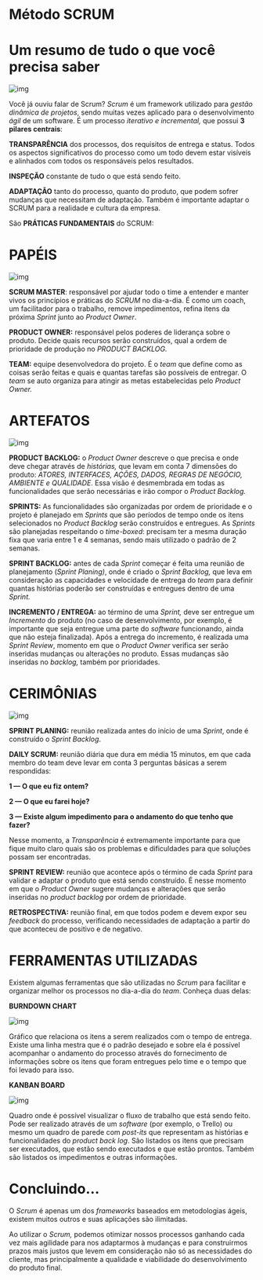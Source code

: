 # Método SCRUM

# Um resumo de tudo o que você precisa saber

![img](https://miro.medium.com/max/630/1*nAPW_vULEYRtcDYRoUxHTg.png)

Você já ouviu falar de Scrum? *Scrum* é um framework utilizado para *gestão dinâmica de projetos*, sendo muitas vezes aplicado para o desenvolvimento *ágil* de um software. É um processo *iterativo e incremental,* que possui **3 pilares centrais**:

**TRANSPARÊNCIA** dos processos, dos requisitos de entrega e status. Todos os aspectos significativos do processo como um todo devem estar visíveis e alinhados com todos os responsáveis pelos resultados.

**INSPEÇÃO** constante de tudo o que está sendo feito.

**ADAPTAÇÃO** tanto do processo, quanto do produto, que podem sofrer mudanças que necessitam de adaptação. Também é importante adaptar o SCRUM para a realidade e cultura da empresa.

São **PRÁTICAS FUNDAMENTAIS** do SCRUM:

# **PAPÉIS**

![img](https://miro.medium.com/max/300/1*scyz3BaIDixaOEaaDXF9Bw.png)

**SCRUM MASTER**: responsável por ajudar todo o time a entender e manter vivos os princípios e práticas do *SCRUM* no dia-a-dia. É como um coach, um facilitador para o trabalho, remove impedimentos, refina itens da próxima *Sprint* junto ao *Product Owner*.

**PRODUCT OWNER:** responsável pelos poderes de liderança sobre o produto. Decide quais recursos serão construídos, qual a ordem de prioridade de produção no *PRODUCT BACKLOG.*

**TEAM:** equipe desenvolvedora do projeto. É o *team* que define como as coisas serão feitas e quais e quantas tarefas são possíveis de entregar. O *team* se auto organiza para atingir as metas estabelecidas pelo *Product Owner.*

# **ARTEFATOS**

![img](https://miro.medium.com/max/530/1*rmnc7S_KrgvowCYFF3KMYg.jpeg)

**PRODUCT BACKLOG:** o *Product Owner* descreve o que precisa e onde deve chegar através de *histórias,* que levam em conta 7 dimensões do produto: *ATORES, INTERFACES, AÇÕES, DADOS, REGRAS DE NEGÓCIO, AMBIENTE e QUALIDADE*. Essa visão é desmembrada em todas as funcionalidades que serão necessárias e irão compor o *Product Backlog.*

**SPRINTS:** As funcionalidades são organizadas por ordem de prioridade e o projeto é planejado em *Sprints* que são períodos de tempo onde os itens selecionados no *Product Backlog* serão construídos e entregues. As *Sprints* são planejadas respeitando o *time-boxed*: precisam ter a mesma duração fixa que varia entre 1 e 4 semanas, sendo mais utilizado o padrão de 2 semanas.

**SPRINT BACKLOG:** antes de cada *Sprint* começar é feita uma reunião de planejamento (*Sprint Planing)*, onde é criado o *Sprint Backlog,* que leva em consideração as capacidades e velocidade de entrega do *team* para definir quantas histórias poderão ser construídas e entregues dentro de uma *Sprint.*

**INCREMENTO / ENTREGA:** ao término de uma *Sprint,* deve ser entregue um *Incremento* do produto (no caso de desenvolvimento, por exemplo, é importante que seja entregue uma parte do *software* funcionando, ainda que não esteja finalizada). Após a entrega do incremento, é realizada uma *Sprint Review*, momento em que o *Product Owner* verifica ser serão inseridas mudanças ou alterações no produto. Essas mudanças são inseridas no *backlog,* também por prioridades.

# **CERIMÔNIAS**

![img](https://miro.medium.com/max/472/1*V_W393679nxyxRRpjEJPoA.jpeg)

**SPRINT PLANING:** reunião realizada antes do início de uma *Sprint*, onde é construído o *Sprint Backlog*.

**DAILY SCRUM:** reunião diária que dura em média 15 minutos, em que cada membro do team deve levar em conta 3 perguntas básicas a serem respondidas:

**1 — O que eu fiz ontem?**

**2 — O que eu farei hoje?**

**3 — Existe algum impedimento para o andamento do que tenho que fazer?**

Nesse momento, a *Transparência* é extremamente importante para que fique muito claro quais são os problemas e dificuldades para que soluções possam ser encontradas.

**SPRINT REVIEW:** reunião que acontece após o término de cada *Sprint* para validar e adaptar o produto que está sendo construído. É nesse momento em que o *Product Owner* sugere mudanças e alterações que serão inseridas no *product backlog* por ordem de prioridade.

**RETROSPECTIVA:** reunião final, em que todos podem e devem expor seu *feedback* do processo, verificando necessidades de adaptação a partir do que aconteceu de positivo e de negativo.

# **FERRAMENTAS UTILIZADAS**

Existem algumas ferramentas que são utilizadas no *Scrum* para facilitar e organizar melhor os processos no dia-a-dia do *team*. Conheça duas delas:

**BURNDOWN CHART**

![img](https://miro.medium.com/max/639/1*NgbzOfahBE8Ncw_yxYAPWQ.png)

Gráfico que relaciona os itens a serem realizados com o tempo de entrega. Existe uma linha mestra que é o padrão desejado e sobre ela é possível acompanhar o andamento do processo através do fornecimento de informações sobre os itens que foram entregues pelo time e o tempo que foi levado para isso.

**KANBAN BOARD**

![img](https://miro.medium.com/max/1045/1*0K_ehIABpZRhdzhNRSpq4g.png)

Quadro onde é possível visualizar o fluxo de trabalho que está sendo feito. Pode ser realizado através de um *software* (por exemplo, o Trello) ou mesmo um quadro de parede com *post-its* que representam as histórias e funcionalidades do *product back log*. São listados os itens que precisam ser executados, que estão sendo executados e que estão prontos. Também são listados os impedimentos e outras informações.

# **Concluindo…**

O *Scrum* é apenas um dos *frameworks* baseados em metodologias ágeis, existem muitos outros e suas aplicações são ilimitadas.

Ao utilizar o *Scrum,* podemos otimizar nossos processos ganhando cada vez mais agilidade para nos adaptarmos à mudanças e para construirmos prazos mais justos que levem em consideração não só as necessidades do cliente, mas principalmente a qualidade e viabilidade do desenvolvimento do produto final.